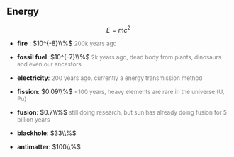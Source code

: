 ## Energy 

$$
E = mc^2
$$




- **fire** : $10^{-8}\\%$ <font color="gray" size=2>200k years ago </font>

- **fossil fuel**: $10^{-7}\\%$ <font color="gray" size=2>2k years ago, dead body from plants, dinosaurs and even our ancestors</font>

- **electricity**: <font color="gray" size=2>200 years ago, currently a energy transmission method</font>

- **fission**: $0.09\\%$ <font color="gray" size=2><100 years, heavy elements are rare in the universe (U, Pu)</font>

- **fusion**: $0.7\\%$ <font color="gray" size=2> still doing research, but sun has already doing fusion for 5 billion years</font>

- **blackhole**: $33\\%$ 

- **antimatter**: $100\\%$ 